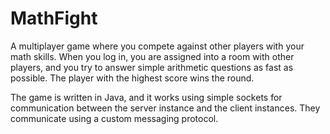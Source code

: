 # MathFight

A multiplayer game where you compete against other players with your math skills. When you log in, you are assigned into a room with other players, and you try to answer simple arithmetic questions as fast as possible. The player with the highest score wins the round.

The game is written in Java, and it works using simple sockets for communication between the server instance and the client instances. They communicate using a custom messaging protocol.
